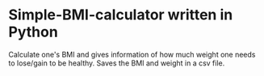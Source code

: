 # Simple-BMI-calculator written in Python
Calculate one's BMI and gives information of how much weight one needs to lose/gain to be healthy. 
Saves the BMI and weight in a csv file.

